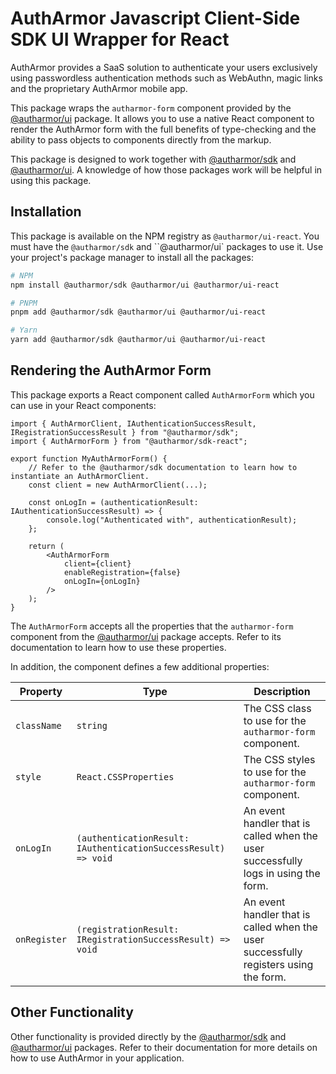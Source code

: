 # AuthArmor Javascript Client-Side SDK UI Wrapper for React

AuthArmor provides a SaaS solution to authenticate your users exclusively using passwordless authentication methods such as WebAuthn, magic links and the proprietary AuthArmor mobile app.

This package wraps the `autharmor-form` component provided by the [@autharmor/ui](https://github.com/AuthArmor/autharmor-jsclient-sdk-ui) package. It allows you to use a native React component to render the AuthArmor form with the full benefits of type-checking and the ability to pass objects to components directly from the markup.

This package is designed to work together with [@autharmor/sdk](https://github.com/AuthArmor/autharmor-jsclient-sdk) and [@autharmor/ui](https://github.com/AuthArmor/autharmor-jsclient-sdk-ui). A knowledge of how those packages work will be helpful in using this package.

## Installation

This package is available on the NPM registry as `@autharmor/ui-react`. You must have the `@autharmor/sdk` and ``@autharmor/ui` packages to use it. Use your project's package manager to install all the packages:

```sh
# NPM
npm install @autharmor/sdk @autharmor/ui @autharmor/ui-react

# PNPM
pnpm add @autharmor/sdk @autharmor/ui @autharmor/ui-react

# Yarn
yarn add @autharmor/sdk @autharmor/ui @autharmor/ui-react
```

## Rendering the AuthArmor Form

This package exports a React component called `AuthArmorForm` which you can use in your React components:

```tsx
import { AuthArmorClient, IAuthenticationSuccessResult, IRegistrationSuccessResult } from "@autharmor/sdk";
import { AuthArmorForm } from "@autharmor/sdk-react";

export function MyAuthArmorForm() {
    // Refer to the @autharmor/sdk documentation to learn how to instantiate an AuthArmorClient.
    const client = new AuthArmorClient(...);

    const onLogIn = (authenticationResult: IAuthenticationSuccessResult) => {
        console.log("Authenticated with", authenticationResult);
    };

    return (
        <AuthArmorForm
            client={client}
            enableRegistration={false}
            onLogIn={onLogIn}
        />
    );
}
```

The `AuthArmorForm` accepts all the properties that the `autharmor-form` component from the [@autharmor/ui](https://github.com/AuthArmor/autharmor-jsclient-sdk-ui) package accepts. Refer to its documentation to learn how to use these properties.

In addition, the component defines a few additional properties:

| **Property** | **Type**                                                       | **Description**                                                                      |
|--------------|----------------------------------------------------------------|--------------------------------------------------------------------------------------|
| `className`  | `string`                                                       | The CSS class to use for the `autharmor-form` component.                             |
| `style`      | `React.CSSProperties`                                          | The CSS styles to use for the `autharmor-form` component.                            |
| `onLogIn`    | `(authenticationResult: IAuthenticationSuccessResult) => void` | An event handler that is called when the user successfully logs in using the form.   |
| `onRegister` | `(registrationResult: IRegistrationSuccessResult) => void`     | An event handler that is called when the user successfully registers using the form. |

## Other Functionality

Other functionality is provided directly by the [@autharmor/sdk](https://github.com/AuthArmor/autharmor-jsclient-sdk) and [@autharmor/ui](https://github.com/AuthArmor/autharmor-jsclient-sdk-ui) packages. Refer to their documentation for more details on how to use AuthArmor in your application.

